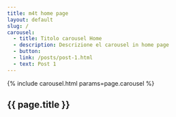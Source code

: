 ```yaml
---
title: m4t home page
layout: default
slug: /
carousel:
  - title: Titolo carousel Home
  - description: Descrizione el carousel in home page
  - button:
  - link: /posts/post-1.html
  - text: Post 1
---
```


{% include carousel.html params=page.carousel %}
<section class="sec-1">
  <div class="container">
    <h1>{{ page.title }}</h1>
  </div>
</section>
